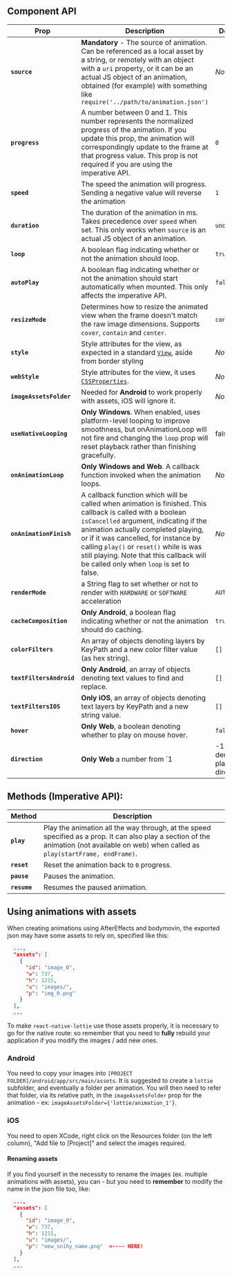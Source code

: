 ## Component API

| Prop                     | Description                                                                                                                                                                                                                                                                                                                                                            | Default     | Platform     |
| ------------------------ | ---------------------------------------------------------------------------------------------------------------------------------------------------------------------------------------------------------------------------------------------------------------------------------------------------------------------------------------------------------------------- | ----------- | ------------ |
| **`source`**             | **Mandatory** - The source of animation. Can be referenced as a local asset by a string, or remotely with an object with a `uri` property, or it can be an actual JS object of an animation, obtained (for example) with something like `require('../path/to/animation.json')`                                                                                         | _None_      | All          |
| **`progress`**           | A number between 0 and 1. This number represents the normalized progress of the animation. If you update this prop, the animation will correspondingly update to the frame at that progress value. This prop is not required if you are using the imperative API.                                                                                                      | `0`         | iOS, Android, Windows          |
| **`speed`**              | The speed the animation will progress. Sending a negative value will reverse the animation                                                                                                                                                                                                                                                                             | `1`         | All          |
| **`duration`**           | The duration of the animation in ms. Takes precedence over `speed` when set. This only works when `source` is an actual JS object of an animation.                                                                                                                                                                                                                     | `undefined` | iOS, Android, Windows          |
| **`loop`**               | A boolean flag indicating whether or not the animation should loop.                                                                                                                                                                                                                                                                                                    | `true`      | All          |
| **`autoPlay`**           | A boolean flag indicating whether or not the animation should start automatically when mounted. This only affects the imperative API.                                                                                                                                                                                                                                  | `false`     | All          |
| **`resizeMode`**         | Determines how to resize the animated view when the frame doesn't match the raw image dimensions. Supports `cover`, `contain` and `center`.                                                                                                                                                                                                                            | `contain`   | iOS, Android, Windows          |
| **`style`**              | Style attributes for the view, as expected in a standard [`View`](http://facebook.github.io/react-native/releases/0.46/docs/layout-props.html), aside from border styling                                                                                                                                                                                              | _None_      | iOS, Android, Windows          |
| **`webStyle`**              | Style attributes for the view, it uses [`CSSProperties`](https://react.dev/learn/typescript#typing-style-props).                                                                                                                                                                                              | _None_      | Web          |
| **`imageAssetsFolder`**  | Needed for **Android** to work properly with assets, iOS will ignore it.                                                                                                                                                                                                                                                                                               | _None_      | Android      |
| **`useNativeLooping`**   | **Only Windows**. When enabled, uses platform-level looping to improve smoothness, but onAnimationLoop will not fire and changing the `loop` prop will reset playback rather than finishing gracefully.                                                                                                                                                                | false       | Windows      |
| **`onAnimationLoop`**    | **Only Windows and Web**. A callback function invoked when the animation loops.                                                                                                                                                                                                                                                                                                | _None_      | Windows, Web      |
| **`onAnimationFinish`**  | A callback function which will be called when animation is finished. This callback is called with a boolean `isCancelled` argument, indicating if the animation actually completed playing, or if it was cancelled, for instance by calling `play()` or `reset()` while is was still playing. Note that this callback will be called only when `loop` is set to false. | _None_      | All          |
| **`renderMode`**         | a String flag to set whether or not to render with `HARDWARE` or `SOFTWARE` acceleration                                                                                                                                                                                                                                                                               | `AUTOMATIC` | iOS, Android |
| **`cacheComposition`**   | **Only Android**, a boolean flag indicating whether or not the animation should do caching.                                                                                                                                                                                                                                                                            | `true`      | Android      |
| **`colorFilters`**       | An array of objects denoting layers by KeyPath and a new color filter value (as hex string).                                                                                                                                                                                                                                                                           | `[]`        | iOS, Android, Windows          |
| **`textFiltersAndroid`** | **Only Android**, an array of objects denoting text values to find and replace.                                                                                                                                                                                                                                                                                        | `[]`        | Android      |
| **`textFiltersIOS`**     | **Only iOS**, an array of objects denoting text layers by KeyPath and a new string value.                                                                                                                                                                                                                                                                              | `[]`        | iOS          |
| **`hover`**     | **Only Web**, a boolean denoting whether to play on mouse hover.                                                                                                                                                                                                                                                                              | `false`        | Web          |
| **`direction`**     | **Only Web** a number from `1 | -1` denoting playing direction.                                                                                                                                                                                                                                                                              | `1`        | Web          |

## Methods (Imperative API):

| Method       | Description                                                                                                                                                        |
| ------------ | ------------------------------------------------------------------------------------------------------------------------------------------------------------------ |
| **`play`**   | Play the animation all the way through, at the speed specified as a prop. It can also play a section of the animation (not available on web) when called as `play(startFrame, endFrame)`. |
| **`reset`**  | Reset the animation back to `0` progress.                                                                                                                          |
| **`pause`**  | Pauses the animation.                                                                                                                                              |
| **`resume`** | Resumes the paused animation.                                                                                                                                      |

## Using animations with assets

When creating animations using AfterEffects and bodymovin, the exported json may have some assets to rely on, specified like this:

```json
  ...,
  "assets": [
    {
      "id": "image_0",
      "w": 737,
      "h": 1215,
      "u": "images/",
      "p": "img_0.png"
    }
  ],
  ...
```

To make `react-native-lottie` use those assets properly, it is necessary to go for the native route: so remember that you need to **fully** rebuild your application if you modify the images / add new ones.

### Android

You need to copy your images into `[PROJECT FOLDER]/android/app/src/main/assets`. It is suggested to create a `lottie` subfolder, and eventually a folder per animation.
You will then need to refer that folder, via its relative path, in the `imageAssetsFolder` prop for the animation - ex: `imageAssetsFolder={'lottie/animation_1'}`.

### iOS

You need to open XCode, right click on the Resources folder (on the left column), "Add file to [Project]" and select the images required.

#### Renaming assets

If you find yourself in the necessity to rename the images (ex. multiple animations with assets), you can - but you need to **remember** to modify the name in the json file too, like:

```json
  ...,
  "assets": [
    {
      "id": "image_0",
      "w": 737,
      "h": 1215,
      "u": "images/",
      "p": "new_snihy_name.png"  <---- HERE!
    }
  ],
  ...
```
